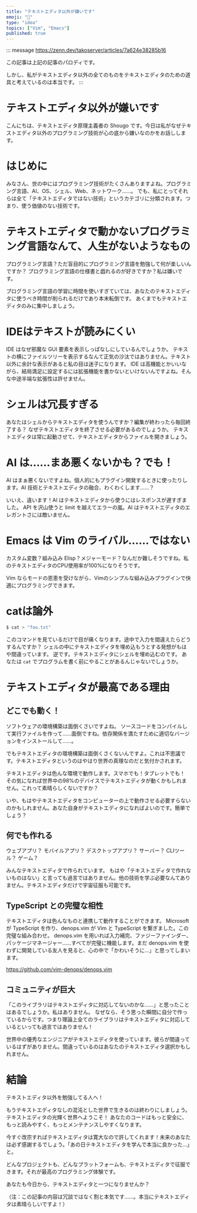 ```yaml
---
title: "テキストエディタ以外が嫌いです"
emoji: "🖤"
type: "idea"
topics: ["Vim", "Emacs"]
published: true
---
```


::: message
https://zenn.dev/takoserver/articles/7a624e38285b16

この記事は上記の記事のパロディです。

しかし、私がテキストエディタ以外の全てのものをテキストエディタのための道具と考えているのは本当です。
:::

# テキストエディタ以外が嫌いです

こんにちは、テキストエディタ原理主義者の Shougo です。今日は私がなぜテキストエディタ以外のプログラミング技術が心の底から嫌いなのかをお話しします。


# はじめに

みなさん、世の中にはプログラミング技術がたくさんありますよね。プログラミング言語、AI、OS、シェル、Web、ネットワーク……。
でも、私にとってそれらは全て「テキストエディタではない技術」というカテゴリに分類されます。つまり、使う価値のない技術です。


# テキストエディタで動かないプログラミング言語なんて、人生がないようなもの

プログラミング言語？ただ盲目的にプログラミング言語を勉強して何が楽しいんですか？
プログラミング言語の仕様書と戯れるのが好きですか？私は嫌いです。

プログラミング言語の学習に時間を使いすぎていては、あなたのテキストエディタに使うべき時間が削られるだけであり本末転倒です。
あくまでもテキストエディタのみに集中しましょう。


# IDEはテキストが読みにくい

IDE はなぜ邪魔な GUI 要素を表示しっぱなしにしているんでしょうか。
テキストの横にファイルツリーを表示するなんて正気の沙汰ではありません。テキスト以外に余計な表示があると私の目は迷子になります。
IDE は高機能とかいいながら、結局満足に設定するには拡張機能を書かないといけないんですよね。そんな中途半端な拡張性は許せません。


# シェルは冗長すぎる

あなたはシェルからテキストエディタを使うんですか？編集が終わったら毎回終了する？
なぜテキストエディタを終了させる必要があるのでしょうか。
テキストエディタは常に起動させて、テキストエディタからファイルを開きましょう。


# AI は……まあ悪くないかも？でも！

AI はまぁ悪くないですよね。個人的にもプラグイン開発するときに使ったりします。AI 技術とテキストエディタの融合、わくわくします……？

いいえ、違います！AI はテキストエディタから使うにはレスポンスが遅すぎました。
API を沢山使うと limit を越えてエラーの嵐。AI はテキストエディタのエレガントさには敵いません。


# Emacs は Vim のライバル……ではない

カスタム変数？組み込み Elisp？メジャーモード？なんだか難しそうですね。私のテキストエディタのCPU使用率が100%になりそうです。

Vim ならモードの恩恵を受けながら、Vimのシンプルな組み込みプラグインで快適にプログラミングできます。


# catは論外

```sh
$ cat > "foo.txt"
```

このコマンドを見ているだけで目が痛くなります。途中で入力を間違えたらどうするんですか？
シェルの中にテキストエディタを埋め込もうとする発想がもはや間違っています。
逆です。テキストエディタにシェルを埋め込むのです。
あなたは `cat` でプログラムを書く前にやることがあるんじゃないでしょうか。


# テキストエディタが最高である理由

## どこでも動く！

ソフトウェアの環境構築は面倒くさいですよね。
ソースコードをコンパイルして実行ファイルを作って……面倒ですね。依存関係を満たすために適切なバージョンをインストールして……。

でもテキストエディタの環境構築は面倒くさくないんですよ。これは不思議です。テキストエディタというのはやはり世界の真理なのだと気付かされます。

テキストエディタは色んな環境で動作します。スマホでも！タブレットでも！
その気になれば世界中の98%のデバイスでテキストエディタが動くかもしれません。これって素晴らしくないですか？

いや、もはやテキストエディタをコンピューターの上で動作させる必要すらないのかもしれません。あなた自身がテキストエディタになればよいのです。簡単でしょう？


## 何でも作れる

ウェブアプリ？
モバイルアプリ？
デスクトップアプリ？
サーバー？
CLIツール？
ゲーム？

みんなテキストエディタで作られています。
もはや「テキストエディタで作れないものはない」と言っても過言ではありません。他の技術を学ぶ必要なんてありません。テキストエディタだけで宇宙征服も可能です。


## TypeScript との完璧な相性

テキストエディタは色んなものと連携して動作することができます。
Microsoft が TypeScript を作り、denops.vim が Vim と TypeScript を繋ぎました。この完璧な組み合わせ。
denops.vim を用いれば入力補完、ファジーファインダー、パッケージマネージャー……すべてが完璧に機能します。まだ denops.vim を使わずに開発している友人を見ると、心の中で「かわいそうに…」と思ってしまいます。

https://github.com/vim-denops/denops.vim


## コミュニティが巨大

「このライブラリはテキストエディタに対応してないのかな……」と思ったことはあるでしょうか。私はありません。
なぜなら、そう思った瞬間に自分で作っているからです。つまり理論上全てのライブラリはテキストエディタに対応しているといっても過言ではありません！

世界中の優秀なエンジニアがテキストエディタを使っています。彼らが間違っているはずがありません。間違っているのはあなたのテキストエディタ選択かもしれません。


# 結論

テキストエディタ以外を勉強してる人へ！

もうテキストエディタなしの混沌とした世界で生きるのは終わりにしましょう。テキストエディタの光輝く世界へようこそ！
あなたのコードはもっと安全に、もっと読みやすく、もっとメンテナンスしやすくなります。

今すぐ改宗すればテキストエディタは寛大なので許してくれます！未来のあなたは必ず感謝するでしょう。「あの日テキストエディタを学んで本当に良かった…」と。

どんなプロジェクトも、どんなプラットフォームも、テキストエディタで征服できます。それが最高のプログラミング体験です。

あなたも今日から、テキストエディタと一つになりませんか？

（注：この記事の内容は冗談ではなく割と本気です……。本当にテキストエディタは素晴らしいですよ！）

